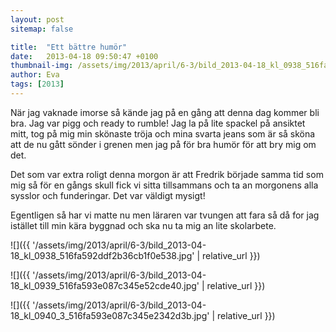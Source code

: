```yaml
---
layout: post
sitemap: false

title:  "Ett bättre humör"
date:   2013-04-18 09:50:47 +0100
thumbnail-img: /assets/img/2013/april/6-3/bild_2013-04-18_kl_0938_516fa592ddf2b36cb1f0e538.jpg
author: Eva
tags: [2013]
---
```


När jag vaknade imorse så kände jag på en gång att denna dag kommer bli bra. Jag var pigg och ready to rumble! Jag la på lite spackel på ansiktet mitt, tog på mig min skönaste tröja och mina svarta jeans som är så sköna att de nu gått sönder i grenen men jag på för bra humör för att bry mig om det. 

Det som var extra roligt denna morgon är att Fredrik började samma tid som mig så för en gångs skull fick vi sitta tillsammans och ta an morgonens alla sysslor och funderingar. Det var väldigt mysigt! 

Egentligen så har vi matte nu men läraren var tvungen att fara så då for jag istället till min kära byggnad och ska nu ta mig an lite skolarbete.

![]({{ '/assets/img/2013/april/6-3/bild_2013-04-18_kl_0938_516fa592ddf2b36cb1f0e538.jpg'  | relative_url }})

![]({{ '/assets/img/2013/april/6-3/bild_2013-04-18_kl_0939_516fa593e087c345e52cde40.jpg'  | relative_url }})

![]({{ '/assets/img/2013/april/6-3/bild_2013-04-18_kl_0940_3_516fa593e087c345e2342d3b.jpg'  | relative_url }})

